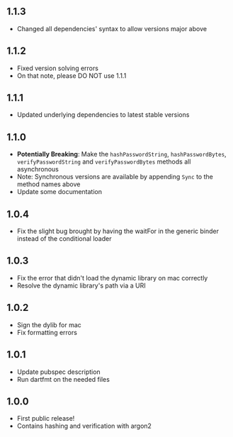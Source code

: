 ## 1.1.3
- Changed all dependencies' syntax to allow versions major above

## 1.1.2
- Fixed version solving errors
- On that note, please DO NOT use 1.1.1

## 1.1.1
- Updated underlying dependencies to latest stable versions

## 1.1.0
- **Potentially Breaking**: Make the `hashPasswordString`, `hashPasswordBytes`, `verifyPasswordString` and `verifyPasswordBytes` methods all asynchronous
- Note: Synchronous versions are available by appending `Sync` to the method names above
- Update some documentation

## 1.0.4
- Fix the slight bug brought by having the waitFor in the generic binder instead of the conditional loader

## 1.0.3
- Fix the error that didn't load the dynamic library on mac correctly
- Resolve the dynamic library's path via a URI

## 1.0.2
- Sign the dylib for mac
- Fix formatting errors

## 1.0.1
- Update pubspec description
- Run dartfmt on the needed files

## 1.0.0

- First public release!
- Contains hashing and verification with argon2
